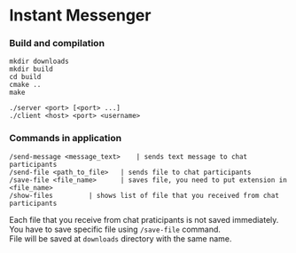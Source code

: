 # Instant Messenger

### Build and compilation

```
mkdir downloads
mkdir build
cd build
cmake ..
make

./server <port> [<port> ...]
./client <host> <port> <username>
```

### Commands in application

```
/send-message <message_text>	| sends text message to chat participants
/send-file <path_to_file>	| sends file to chat participants
/save-file <file_name>		| saves file, you need to put extension in <file_name> 
/show-files			| shows list of file that you received from chat participants
```

Each file that you receive from chat praticipants is not saved immediately.  
You have to save specific file using `/save-file` command.  
File will be saved at `downloads` directory with the same name.  



